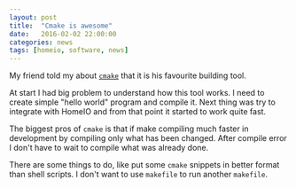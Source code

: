 ```yaml
---
layout: post
title:  "Cmake is awesome"
date:   2016-02-02 22:00:00
categories: news
tags: [homeio, software, news]
---
```


My friend told my about [`cmake`](https://cmake.org/) that it is his favourite
building tool.

At start I had big problem to understand how this tool works. I need to create simple
"hello world" program and compile it. Next thing was try to integrate with HomeIO and
from that point it started to work quite fast.

The biggest pros of `cmake` is that if make compiling much faster
in development by compiling only what has been changed. After compile error I don't have
to wait to compile what was already done.

There are some things to do, like put some `cmake` snippets in better format than
shell scripts. I don't want to use `makefile` to run another `makefile`.
